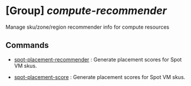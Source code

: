 # [Group] _compute-recommender_

Manage sku/zone/region recommender info for compute resources

## Commands

- [spot-placement-recommender](/Commands/compute-recommender/_spot-placement-recommender.md)
: Generate placement scores for Spot VM skus.

- [spot-placement-score](/Commands/compute-recommender/_spot-placement-score.md)
: Generate placement scores for Spot VM skus.
